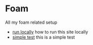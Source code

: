 # Foam

All my foam related setup

- [run locally](run-locally.public.md) how to run this site locally
- [simple test](simple-test.public.md) this is a simple test
